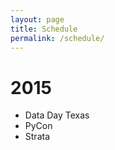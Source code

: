 ```yaml
---
layout: page
title: Schedule
permalink: /schedule/
---
```


# 2015

* Data Day Texas
* PyCon
* Strata
